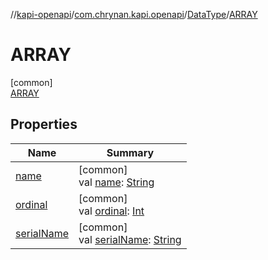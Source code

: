//[kapi-openapi](../../../../index.md)/[com.chrynan.kapi.openapi](../../index.md)/[DataType](../index.md)/[ARRAY](index.md)

# ARRAY

[common]\
[ARRAY](index.md)

## Properties

| Name | Summary |
|---|---|
| [name](../../-parameter/-in-value/-c-o-o-k-i-e/index.md#-372974862%2FProperties%2F-245161012) | [common]<br>val [name](../../-parameter/-in-value/-c-o-o-k-i-e/index.md#-372974862%2FProperties%2F-245161012): [String](https://kotlinlang.org/api/latest/jvm/stdlib/kotlin/-string/index.html) |
| [ordinal](../../-parameter/-in-value/-c-o-o-k-i-e/index.md#-739389684%2FProperties%2F-245161012) | [common]<br>val [ordinal](../../-parameter/-in-value/-c-o-o-k-i-e/index.md#-739389684%2FProperties%2F-245161012): [Int](https://kotlinlang.org/api/latest/jvm/stdlib/kotlin/-int/index.html) |
| [serialName](../serial-name.md) | [common]<br>val [serialName](../serial-name.md): [String](https://kotlinlang.org/api/latest/jvm/stdlib/kotlin/-string/index.html) |
